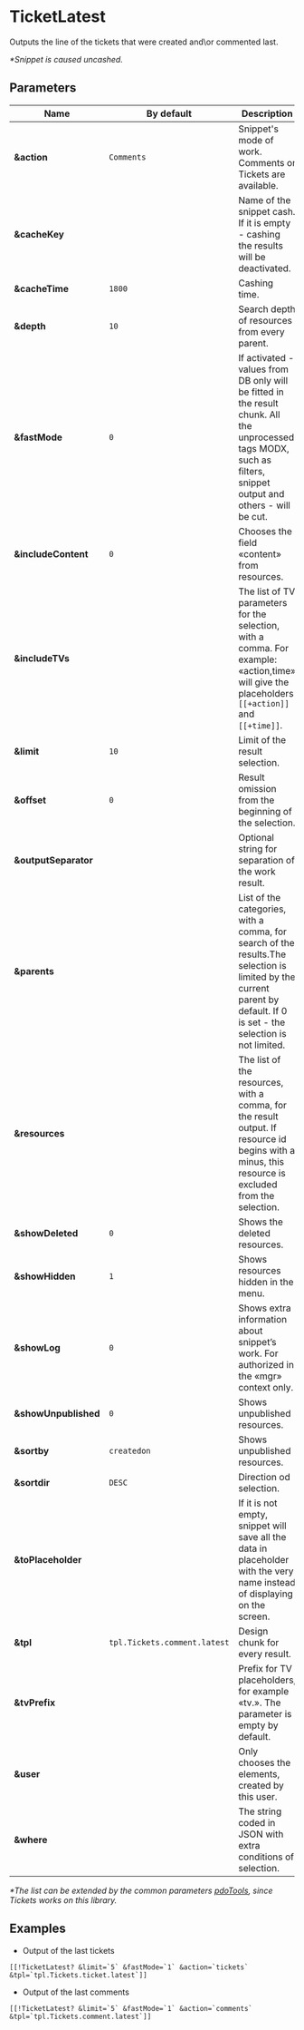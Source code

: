 # TicketLatest

Outputs the line of the tickets that were created and\\or commented last.

*\*Snippet is caused uncashed.*

## Parameters

Name                 | By default                 | Description
---------------------|----------------------------|-----------------------------------------------------------------------------------------------------------------------------------------------------------------------
**&action**          | `Comments`                   | Snippet's mode of work. Comments or Tickets are available.
**&cacheKey**        |                            | Name of the snippet cash. If it is empty - cashing the results will be deactivated.
**&cacheTime**       | `1800`                       | Cashing time.
**&depth**           | `10`                         | Search depth of resources from every parent.
**&fastMode**        | `0`                          | If activated - values from DB only will be fitted in the result chunk. All the unprocessed tags MODX, such as filters, snippet output and others - will be cut.
**&includeContent**  | `0`                          | Chooses the field «content» from resources.
**&includeTVs**      |                            | The list of TV parameters for the selection, with a comma. For example: «action,time» will give the placeholders `[[+action]]` and `[[+time]]`.
**&limit**           | `10`                         | Limit of the result selection.
**&offset**          | `0`                          | Result omission from the beginning of the selection.
**&outputSeparator** |                            | Optional string for separation of the work result.
**&parents**         |                            | List of the categories, with a comma, for search of the results.The selection is limited by the current parent by default. If 0 is set - the selection is not limited.
**&resources**       |                            | The list of the resources, with a comma, for the result output. If resource id begins with a minus, this resource is excluded from the selection.
**&showDeleted**     | `0`                          | Shows the deleted resources.
**&showHidden**      | `1`                          | Shows resources hidden in the menu.
**&showLog**         | `0`                          | Shows extra information about snippet’s work. For authorized in the «mgr» context only.
**&showUnpublished** | `0`                          | Shows unpublished resources.
**&sortby**          | `createdon`                  | Shows unpublished resources.
**&sortdir**         | `DESC`                       | Direction od selection.
**&toPlaceholder**   |                            | If it is not empty, snippet will save all the data in placeholder with the very name instead of displaying on the screen.
**&tpl**             | `tpl.Tickets.comment.latest` | Design chunk for every result.
**&tvPrefix**        |                            | Prefix for TV placeholders, for example «tv.». The parameter is empty by default.
**&user**            |                            | Only chooses the elements, created by this user.
**&where**           |                            | The string coded in JSON with extra conditions of selection.

*\*The list can be extended by the common parameters [pdoTools][1], since Tickets works on this library.*

## Examples

* Output of the last tickets

```modx
[[!TicketLatest? &limit=`5` &fastMode=`1` &action=`tickets` &tpl=`tpl.Tickets.ticket.latest`]]
```

* Output of the last comments

```modx
[[!TicketLatest? &limit=`5` &fastMode=`1` &action=`comments` &tpl=`tpl.Tickets.comment.latest`]]
```

[1]: /en/components/01_pdoTools/04_General_settings.md
